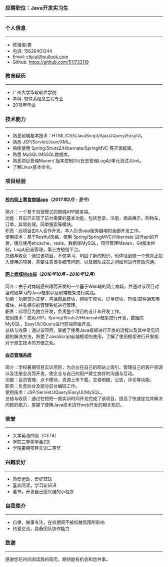### 应聘职位：Java开发实习生
---

### 个人信息
----
- 陈海俊/男
- 电话: 15626401344
- Email: <chjcal@outlook.com>
- Github: https://github.com/511733119

### 教育经历
---
- 广州大学华软软件学院
- 本科: 软件系信息工程专业
- 2018年毕业

### 技术能力
---
- 熟悉前端基本技术：HTML/CSS/JavaScript/Ajax/JQuery/EasyUI。
- 熟悉 JSP/Servlet/Json/XML。
- 熟练使用 Spring/Struts2/Hibernate/SpringMVC 等开源框架。
- 熟悉 MySQL/MSSQL数据库。  
- 熟悉项目管理Maven/ 版本控制Git/日志管理Log4j/单元测试JUnit。  
- 了解Linux基本命令。


### 项目经验
---
#### [校内网上零食商城app](https://github.com/511733119/HR-Shop)（*2017年2月 - 至今*）  

简介：一个基于自营模式的商城APP服务端。   
功能：目前已实现了前台需要的基本功能，包括登录，注册，商品展示，购物车，订单，异常处理，简单搜索等模块。  
职责：此项目由3人合作开发，本人负责app服务器端的全部开发工作。  
使用技术：基于Restful风格，使用 Spring/SpringMVC/Hibernate 进行api的开发，缓存使用ehcache，redis，数据库MySQL，项目管理Maven，Git版本控制，Log4j日志管理，第三方短信平台。  
总结与收获：通过该项目，不仅学习、巩固了新的知识，也体验到做一个想真正投入使用的项目，需要注意很多细节问题。以及团队成员之间如何进行有效沟通。

#### [网上商城Web端](https://github.com/511733119/shop)（*2016年10月 - 2016年12月*）
 
简介：由于对商城感兴趣而开发的一个基于Web端的网上商城，并通过该项目对当时刚学习的Java框架以及前端框架进行实践。   
功能：功能较为完整，包括商品模块，购物车模块，订单模块，短信/邮件通知等模块，并有相应的管理系统进行管理。  
职责：此项目为独立开发，负责整个项目的设计和开发工作。  
使用技术：使用JSP，Spring/Struts2/Hibernate框架进行开发，数据库MySQL，EasyUI/JQuery进行前端界面开发。  
总结与收获：通过该项目，掌握了使用Java框架进行开发的流程以及其中常见问题的解决方法，熟悉了JavaScript前端框架的使用，了解了使用框架进行开发相对于原生技术的方便之处。

#### [会员管理系统](https://github.com/511733119/Member)

简介：学校暑期项目实训项目，为企业在自己的网站上吸引、管理自己的客户资源以及注册会员而开发，使企业与自己的用户建立良好的沟通与互动。  
功能：会员管理，点卡模块，资源上传下载，交易明细，公告，评论等功能。  
职责：负责后台及部分前台编码工作。  
使用技术：JSP/Servlet/JQuery/EasyUI/MySQL。  
总结与收获：通过在短短一周实训时间开发完成了该项目，提高了快速定位并解决问题的能力，掌握了使用Java技术进行web开发的相关知识。

### 荣誉
----
- 大学英语四级（CET4）
- 学院三等奖学金2次
- 学院暑期项目实训二等奖

### 兴趣爱好
---
- 热爱运动，爱好篮球
- 喜欢阅读，学习新知识
- 看书，开发自己感兴趣的小程序

### 自我简介
---
- 自律，做事专注，在校期间不被松散氛围所影响
- 热爱交流，具备团队协作能力

### 致谢
---
感谢您花时间阅读我的简历，期待能有机会和您共事。

